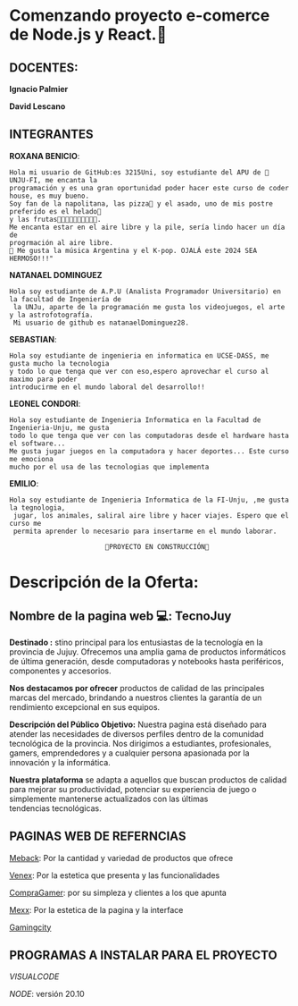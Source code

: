 # Comenzando proyecto e-comerce de Node.js y React.🚀

## DOCENTES:


__Ignacio Palmier__

__David Lescano__


## INTEGRANTES
__ROXANA BENICIO__: 

    Hola mi usuario de GitHub:es 3215Uni, soy estudiante del APU de 🏫 UNJU-FI, me encanta la 
    programación y es una gran oportunidad poder hacer este curso de coder house, es muy bueno.
    Soy fan de la napolitana, las pizza🍕 y el asado, uno de mis postre preferido es el helado🍦 
    y las frutas🍎🍏🍊🍇🍉🍓🍑🍈🍐🍍.
    Me encanta estar en el aire libre y la pile, sería lindo hacer un día de 
    progrmación al aire libre.
    🎼 Me gusta la música Argentina y el K-pop. OJALÁ este 2024 SEA HERMOSO!!!"


__NATANAEL DOMINGUEZ__ 

    Hola soy estudiante de A.P.U (Analista Programador Universitario) en la facultad de Ingeniería de
     la UNJu, aparte de la programación me gusta los videojuegos, el arte y la astrofotografía. 
     Mi usuario de github es natanaelDominguez28.


__SEBASTIAN__: 

    Hola soy estudiante de ingenieria en informatica en UCSE-DASS, me gusta mucho la tecnologia
    y todo lo que tenga que ver con eso,espero aprovechar el curso al maximo para poder 
    introducirme en el mundo laboral del desarrollo!!
    

__LEONEL CONDORI__: 

    Hola soy estudiante de Ingenieria Informatica en la Facultad de Ingenieria-Unju, me gusta 
    todo lo que tenga que ver con las computadoras desde el hardware hasta el software... 
    Me gusta jugar juegos en la computadora y hacer deportes... Este curso me emociona
    mucho por el usa de las tecnologias que implementa   

__EMILIO__: 

    Hola soy estudiante de Ingenieria Informatica de la FI-Unju, ,me gusta la tegnologia,
     jugar, los animales, saliral aire libre y hacer viajes. Espero que el curso me 
     permita aprender lo necesario para insertarme en el mundo laborar.
                           
                            🚧PROYECTO EN CONSTRUCCIÓN🚧

# Descripción de la Oferta:
## Nombre de la pagina web 💻: TecnoJuy
**Destinado :** stino principal para los entusiastas de la tecnología en la provincia de Jujuy. Ofrecemos una amplia gama de productos informáticos de última generación, desde computadoras y notebooks hasta periféricos, componentes y accesorios. 

**Nos destacamos por ofrecer** productos de calidad de las principales marcas del mercado, brindando a nuestros clientes la garantía de un rendimiento excepcional en sus equipos.

**Descripción del Público Objetivo:**
Nuestra pagina está diseñado para atender las necesidades de diversos perfiles dentro de la comunidad tecnológica de la provincia. Nos dirigimos a estudiantes, profesionales, gamers, emprendedores y a cualquier persona apasionada por la innovación y la informática.

**Nuestra plataforma** se adapta a aquellos que buscan productos de calidad para mejorar su productividad, potenciar su experiencia de juego o simplemente mantenerse actualizados con las últimas tendencias tecnológicas.

## PAGINAS WEB DE REFERNCIAS
[Meback](https://www.mebac.com.ar/jujuy/): Por la cantidad y variedad de productos que ofrece

[Venex](https://www.venex.com.ar): Por la estetica que presenta y las funcionalidades

[CompraGamer](https://www.compragamer.com/): por su simpleza y clientes a los que apunta

[Mexx](https://www.mexx.com.ar/): Por la estetica de la pagina y la interface 

[Gamingcity](https://tienda.gamingcity.com.ar/)


## PROGRAMAS A INSTALAR PARA EL PROYECTO
_VISUALCODE_

_NODE_: versión 20.10



